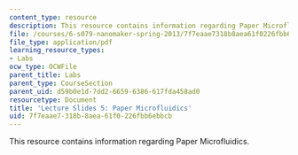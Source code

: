 ```yaml
---
content_type: resource
description: This resource contains information regarding Paper Microfluidics.
file: /courses/6-s079-nanomaker-spring-2013/7f7eaae7318b8aea61f0226fbb6ebbcb_MIT6_S079S13_slides05.pdf
file_type: application/pdf
learning_resource_types:
- Labs
ocw_type: OCWFile
parent_title: Labs
parent_type: CourseSection
parent_uid: d59b0e1d-7dd2-6659-6386-617fda458ad0
resourcetype: Document
title: 'Lecture Slides 5: Paper Microfluidics'
uid: 7f7eaae7-318b-8aea-61f0-226fbb6ebbcb
---
```

This resource contains information regarding Paper Microfluidics.

